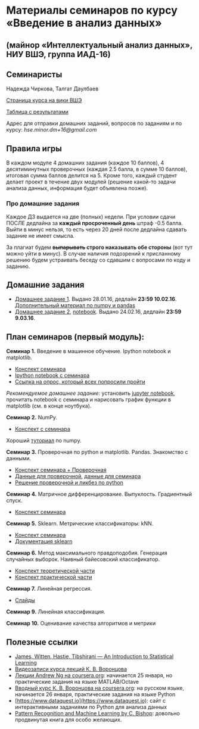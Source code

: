 # Материалы семинаров по курсу «Введение в анализ данных»
## (майнор «Интеллектуальный анализ данных», НИУ ВШЭ, группа ИАД-16)

## Семинаристы
Надежда Чиркова, Талгат Даулбаев

[Страница курса на вики ВШЭ](http://wiki.cs.hse.ru/%D0%9C%D0%B0%D0%B9%D0%BD%D0%BE%D1%80_%D0%98%D0%BD%D1%82%D0%B5%D0%BB%D0%BB%D0%B5%D0%BA%D1%82%D1%83%D0%B0%D0%BB%D1%8C%D0%BD%D1%8B%D0%B9_%D0%B0%D0%BD%D0%B0%D0%BB%D0%B8%D0%B7_%D0%B4%D0%B0%D0%BD%D0%BD%D1%8B%D1%85/%D0%92%D0%B2%D0%B5%D0%B4%D0%B5%D0%BD%D0%B8%D0%B5_%D0%B2_%D0%B0%D0%BD%D0%B0%D0%BB%D0%B8%D0%B7_%D0%B4%D0%B0%D0%BD%D0%BD%D1%8B%D1%85)

[Таблица с результатами](https://docs.google.com/spreadsheets/d/1jZL_-ELf0Ogj2XHa6VVbkg8vrInycv2-Z9UR5keLDfM/edit#gid=608545491)

Адрес для отправки домашних заданий, вопросов по заданиям и по курсу: _hse.minor.dm+16@gmail.com_

## Правила игры
В каждом модуле 4 домашних задания (каждое 10 баллов), 4 десятиминутных проверочных (каждая 2.5 балла, в сумме 10 баллов), 
итоговая сумма баллов делится на 5. 
Кроме того, каждый студент делает проект в течение двух модулей (решение какой-то задачи анализа данных, информация будет объявлена позже).

### Про домашние задания
Каждое ДЗ выдается на две (полных) недели.
При условии сдачи ПОСЛЕ дедлайна за __каждый просроченный день__ штраф -0.5 балла. Выйти в минус нельзя, то есть через 20 дней после дедлайна сдавать задание не имеет смысла.

За плагиат будем __~~выпарывать~~ строго наказывать обе стороны__ (вот тут  можно уйти в минус). В случае наличия подозрений к присланному решению будем устраивать беседу со сдавшим с вопросами по коду и заданию.

## Домашние задания
* [Домашнее задание 1](https://github.com/nadiinchi/HSE_minor_DataAnalysis_seminars_iad16/blob/master/materials/HomeWork1_.ipynb). Выдано 28.01.16, дедлайн __23:59 10.02.16__. [Дополнительный материал по numpy и pandas](https://github.com/nadiinchi/HSE_minor_DataAnalysis_seminars_iad16/blob/master/materials/additions_np_pd.ipynb)
* [Домашнее задание 2](https://github.com/nadiinchi/HSE_minor_DataAnalysis_seminars_iad16/blob/master/materials/HW2.pdf), [notebook](https://github.com/nadiinchi/HSE_minor_DataAnalysis_seminars_iad16/blob/master/materials/HW2_notebook.ipynb). Выдано 24.02.16, дедлайн __23:59 9.03.16__.


## План семинаров (первый модуль):

__Семинар 1.__ Введение в машинное обучение. Ipython notebook и matplotlib.
* [Конспект семинара](https://github.com/nadiinchi/HSE_minor_DataAnalysis_seminars_iad16/blob/master/materials/seminar1_HSE.ipynb)
* [Ipython notebook с семинара](https://github.com/nadiinchi/HSE_minor_DataAnalysis_seminars_iad16/blob/master/materials/seminar1_intro.ipynb)
* [Ссылка на опрос, который всех попросили пройти](https://goo.gl/forms/EpBjdfWbZU)

_Рекомендуемое домашнее задание:_ установить [jupyter notebook](http://jupyter.org/), прочитать notebook с семинара и нарисовать график функции в matplotlib (см. в конце ноутбука).

__Семинар 2.__ NumPy.
* [Конспект с семинара](https://github.com/nadiinchi/HSE_minor_DataAnalysis_seminars_iad16/blob/master/materials/Sem2_NumPy.ipynb)

Хороший [туториал](http://nbviewer.jupyter.org/github/Atlas7/scipy-tentative-numpy-tutorials/blob/master/tentative-numpy-tutorial.ipynb) по numpy.

__Семинар 3.__ Проверочная по python и matplotlib. Pandas. Знакомство с данными.
* [Конспект семинара + Проверочная](https://github.com/nadiinchi/HSE_minor_DataAnalysis_seminars_iad16/blob/master/materials/Seminar3_pandas.ipynb)
* [Данные для проверочной](https://github.com/nadiinchi/HSE_minor_DataAnalysis_seminars_iad16/blob/master/materials/russian_weather.txt),
[данные для семинара](https://github.com/nadiinchi/HSE_minor_DataAnalysis_seminars_iad16/blob/master/materials/road_data.csv)
* [Решение проверочной и ликбез по python](https://github.com/nadiinchi/HSE_minor_DataAnalysis_seminars_iad16/blob/master/materials/Test1_solution.ipynb)

__Семинар 4.__ Матричное дифференцирование. Выпуклость. Градиентный спуск.
* [Конспект семинара](https://github.com/nadiinchi/HSE_minor_DataAnalysis_seminars_iad16/blob/master/materials/sem4_optimization.pdf)

__Семинар 5.__ Sklearn. Метрические классификаторы: kNN. 
* [Конспект семинара](https://github.com/nadiinchi/HSE_minor_DataAnalysis_seminars_iad16/blob/master/materials/seminar5_sklearn_kNN.ipynb)
* [Документация sklearn](http://scikit-learn.org/stable/documentation.html)

__Семинар 6.__ Метод максимального правдоподобия. Генерация случайных выборок. Наивный байесовский классификатор.
* [Конспект теоретической части](https://github.com/nadiinchi/HSE_minor_DataAnalysis_seminars_iad16/blob/master/materials/seminar6_MS_NB.pdf)
* [Конспект практической части](https://github.com/nadiinchi/HSE_minor_DataAnalysis_seminars_iad16/blob/master/materials/seminar6_NB.ipynb)

__Семинар 7.__ Линейная регрессия.
* [Слайды](https://github.com/nadiinchi/HSE_minor_DataAnalysis_seminars_iad16/blob/master/materials/sem7_LinearRegression.pdf)

__Семинар 9.__ Линейная классификация.

__Семинар 10.__ Оценивание качества алгоритмов и метрики


## Полезные ссылки
* [James, Witten, Hastie, Tibshirani — An Introduction to Statistical Learning](http://www-bcf.usc.edu/~gareth/ISL/ISLR%20Sixth%20Printing.pdf)
* [Видеозаписи курса лекций К. В. Воронцова](https://yandexdataschool.ru/edu-process/courses/machine-learning)
* [Лекции Andrew Ng на coursera.org](https://www.coursera.org/learn/machine-learning): начинается 25 января, но практические задания на языке MATLAB/Octave
* [Вводный курс К. В. Воронцова на coursera.org](https://www.coursera.org/learn/introduction-machine-learning): на русском языке, начинается 26 января, практические задания на языке Python
* [https://www.dataquest.io](https://www.dataquest.io): сайт с интерактивными заданиями по Python для анализа данных
* [Pattern Recognition and Machine Learning by C. Bishop](http://www.rmki.kfki.hu/~banmi/elte/Bishop%20-%20Pattern%20Recognition%20and%20Machine%20Learning.pdf): довольно продвинутая книга для особо желающих.
